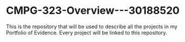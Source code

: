 # CMPG-323-Overview---30188520
This is the repository that will be used to describe all the projects in my Portfolio of Evidence. Every project will be linked to this repository. 

